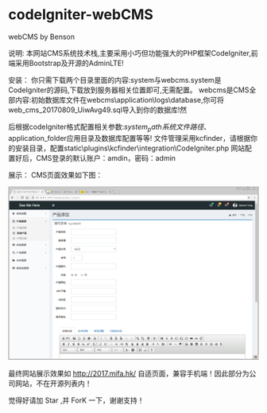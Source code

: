 # codeIgniter-webCMS
webCMS by  Benson

说明:
本网站CMS系统技术栈,主要采用小巧但功能强大的PHP框架CodeIgniter,前端采用Bootstrap及开源的AdminLTE!

安装：
你只需下载两个目录里面的内容:system与webcms.system是CodeIgniter的源码,下载放到服务器相关位置即可,无需配置。
webcms是CMS全部内容:初始数据库文件在webcms\application\logs\database,你可将web_cms_20170809_UiwAvg49.sql导入到你的数据库!然

后根据codeIgniter格式配置相关参数:$system_path系统文件路径、$application_folder应用目录及数据库配置等等!
文件管理采用kcfinder，请根据你的安装目录，配置static\plugins\kcfinder\integration\CodeIgniter.php
网站配置好后，CMS登录的默认账户：amdin，密码：admin

展示：
CMS页面效果如下图：

![image](https://raw.githubusercontent.com/bensontung/codeIgniter-webCMS/master/webCMS.png)

最终网站展示效果如 http://2017.mifa.hk/
自适页面，兼容手机端！因此部分为公司网站，不在开源列表内！



觉得好请加 Star ,并 ForK 一下，谢谢支持！



